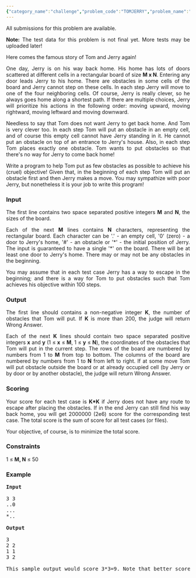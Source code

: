 ```yaml
---
{"category_name":"challenge","problem_code":"TOMJERRY","problem_name":"Tom And Jerry","languages_supported":{"0":"C","1":"CPP14","2":"JAVA","3":"PYTH","4":"PYTH 3.5","5":"CS2","6":"PAS fpc","7":"PAS gpc","8":"RUBY","9":"PHP","10":"GO","11":"NODEJS","12":"HASK","13":"SCALA","14":"D","15":"PERL","16":"FORT","17":"WSPC","18":"ADA","19":"CAML","20":"ICK","21":"BF","22":"ASM","23":"CLPS","24":"PRLG","25":"ICON","26":"SCM qobi","27":"PIKE","28":"ST","29":"NICE","30":"LUA","31":"BASH","32":"NEM","33":"LISP sbcl","34":"LISP clisp","35":"SCM guile","36":"JS","37":"ERL","38":"TCL","39":"PERL6","40":"TEXT","41":"CLOJ","42":"FS"},"max_timelimit":0.4,"source_sizelimit":50000,"problem_author":"gamabunta","problem_tester":"anton_lunyov","date_added":"25-04-2011","tags":{"0":"challenge","1":"gamabunta","2":"march12"},"editorial_url":"http://discuss.codechef.com/problems/TOMJERRY","time":{"view_start_date":1331462319,"submit_start_date":1331462319,"visible_start_date":1331458200,"end_date":1735669800},"is_direct_submittable":false,"layout":"problem"}
---
```

<span class="solution-visible-txt">All submissions for this problem are available.</span><p align="justify"><strong>Note:</strong> The test data for this problem is not final yet. More tests may be uploaded later!</p>

<p align="justify">Here comes the famous story of Tom and Jerry again!</p>

<p align="justify">One day, Jerry is on his way back home. His home has lots of doors scattered at different cells in a rectangular board of size <b>M x N</b>. Entering any door leads Jerry to his home. There are obstacles in some cells of the board and Jerry cannot step on these cells. In each step Jerry will move to one of the four neighboring cells. Of course, Jerry is really clever, so he always goes home along a shortest path. If there are multiple choices, Jerry will prioritize his actions in the following order: moving upward, moving rightward, moving leftward and moving downward.</p>

<p align="justify">Needless to say that Tom does not want Jerry to get back home. And Tom is very clever too. In each step Tom will put an obstacle in an empty cell, and of course this empty cell cannot have Jerry standing in it. He cannot put an obstacle on top of an entrance to Jerry's house. Also, in each step Tom places exactly one obstacle. Tom wants to put obstacles so that there's no way for Jerry to come back home!</p>

<p align="justify">Write a program to help Tom put as few obstacles as possible to achieve his (cruel) objective! Given that, in the beginning of each step Tom will put an obstacle first and then Jerry makes a move. You may sympathize with poor Jerry, but nonetheless it is your job to write this program!</p>

<h3>Input</h3>

<p align="justify">The first line contains two space separated positive integers <b>M</b> and <b>N</b>, the sizes of the board.</p>

<p align="justify">Each of the next <b>M</b> lines contains <b>N</b> characters, representing the rectangular board. Each character can be '.' - an empty cell, '0' (zero) - a door to Jerry's home, '#' - an obstacle or '*' - the initial position of Jerry. The input is guaranteed to have a single '*' on the board. There will be at least one door to Jerry's home. There may or may not be any obstacles in the beginning.</p>

<p align="justify">You may assume that in each test case Jerry has a way to escape in the beginning; and there is a way for Tom to put obstacles such that Tom achieves his objective within 100 steps.</p>

<h3>Output</h3>

<p align="justify">The first line should contains a non-negative integer <b>K</b>, the number of obstacles that Tom will put. If <b>K</b> is more than 200, the judge will return Wrong Answer.</p>

<p align="justify">Each of the next <b>K</b> lines should contain two space separated positive integers <b>x</b> and <b>y</b> (1 ≤ <b>x</b> ≤ <b>M</b>, 1 ≤ <b>y</b> ≤ <b>N</b>), the coordinates of the obstacles that Tom will put in the current step. The rows of the board are numbered by numbers from 1 to <b>M</b> from top to bottom. The columns of the board are numbered by numbers from 1 to <b>N</b> from left to right. If at some move Tom will put obstacle outside the board or at already occupied cell (by Jerry or by door or by another obstacle), the judge will return Wrong Answer.</p>

<h3>Scoring</h3>

<p align="justify">Your score for each test case is <b>K*K</b> if Jerry does not have any route to escape after placing the obstacles. If in the end Jerry can still find his way back home, you will get 2000000 (2e6) score for the corresponding test case. The total score is the sum of score for all test cases (or files).</p>

<p align="justify">Your objective, of course, is to minimize the total score.</p>


<h3>Constraints</h3>
<p>
1 ≤ <b>M, N</b> ≤ 50

<h3>Example</h3>

<pre>
<b>Input</b>

3 3
..0
...
*..

<b>Output</b>

3
2 2
1 1
3 2

This sample output would score 3*3=9. Note that better scores may be possible.
</pre></p>
